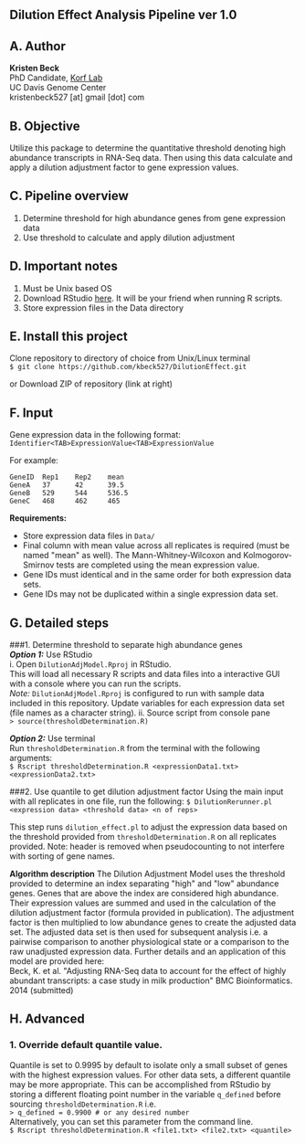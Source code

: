 ## Dilution Effect Analysis Pipeline ver 1.0

## A. Author
**Kristen Beck**  
PhD Candidate, [Korf Lab](www.korflab.ucdavis.edu)  
UC Davis Genome Center  
kristenbeck527 [at] gmail [dot] com

## B. Objective
Utilize this package to determine the quantitative threshold denoting high abundance transcripts in RNA-Seq data. Then using this data calculate and apply a dilution adjustment factor to gene expression values.

## C. Pipeline overview

1. Determine threshold for high abundance genes from gene expression data
2. Use threshold to calculate and apply dilution adjustment


## D. Important notes
1. Must be Unix based OS
2. Download RStudio [here](http://www.rstudio.com). It will be your friend when running R scripts.
3. Store expression files in the Data directory

## E. Install this project
Clone repository to directory of choice from Unix/Linux terminal  
``$ git clone https://github.com/kbeck527/DilutionEffect.git``  

or Download ZIP of repository (link at right)

## F. Input
Gene expression data in the following format:  
`Identifier<TAB>ExpressionValue<TAB>ExpressionValue`  

For example:  
```
GeneID	Rep1	Rep2	mean
GeneA	37		42		39.5
GeneB	529		544		536.5
GeneC	468		462		465
```
**Requirements:** 
- Store expression data files in ``Data/``  
- Final column with mean value across all replicates is required (must be named "mean" as well). The Mann-Whitney-Wilcoxon and Kolmogorov-Smirnov tests are completed using the mean expression value.
- Gene IDs must identical and in the same order for both expression data sets.
- Gene IDs may not be duplicated within a single expression data set.

## G. Detailed steps
###1. Determine threshold to separate high abundance genes  
***Option 1:***  Use RStudio  
i. Open `DilutionAdjModel.Rproj` in RStudio.  
This will load all necessary R scripts and data files into a interactive GUI with a console where you can run the scripts.  
	*Note:* `DilutionAdjModel.Rproj` is configured to run with sample data included in this repository. Update variables for each expression data set (file names as a character string). 
ii. Source script from console pane  
``> source(thresholdDetermination.R)``  
	  
***Option 2:***  Use terminal  
Run `thresholdDetermination.R` from the terminal with the following arguments:  
``$ Rscript thresholdDetermination.R <expressionData1.txt> <expressionData2.txt>``  

###2. Use quantile to get dilution adjustment factor
Using the main input with all replicates in one file, run the following:
``$ DilutionRerunner.pl <expression data> <threshold data> <n of reps>``  
  
This step runs ``dilution_effect.pl`` to adjust the expression data based on the threshold provided from ``thresholdDetermination.R`` on all replicates provided. Note: header is removed when pseudocounting to not interfere with sorting of gene names.

**Algorithm description** The Dilution Adjustment Model uses the threshold provided to determine an index separating "high" and "low" abundance genes. Genes that are above the index are considered high abundance. Their expression values are summed and used in the calculation of the dilution adjustment factor (formula provided in publication).  The adjustment factor is then multiplied to low abundance genes to create the adjusted data set. The adjusted data set is then used for subsequent analysis i.e. a pairwise comparison to another physiological state or a comparison to the raw unadjusted expression data.  Further details and an application of this model are provided here:  
Beck, K. et al. "Adjusting RNA-Seq data to account for the effect of highly abundant transcripts: a case study in milk production" BMC Bioinformatics. 2014 (submitted)


## H. Advanced
### 1. Override default quantile value.  
Quantile is set to 0.9995 by default to isolate only a small subset of genes with the highest expression values. For other data sets, a different quantile may be more appropriate. This can be accomplished from RStudio by storing a different floating point number in the variable `q_defined` before sourcing `thresholdDetermination.R` i.e.  
``> q_defined = 0.9900 # or any desired number``  
Alternatively, you can set this parameter from the command line.  
``$ Rscript thresholdDetermination.R <file1.txt> <file2.txt> <quantile>``  


		
